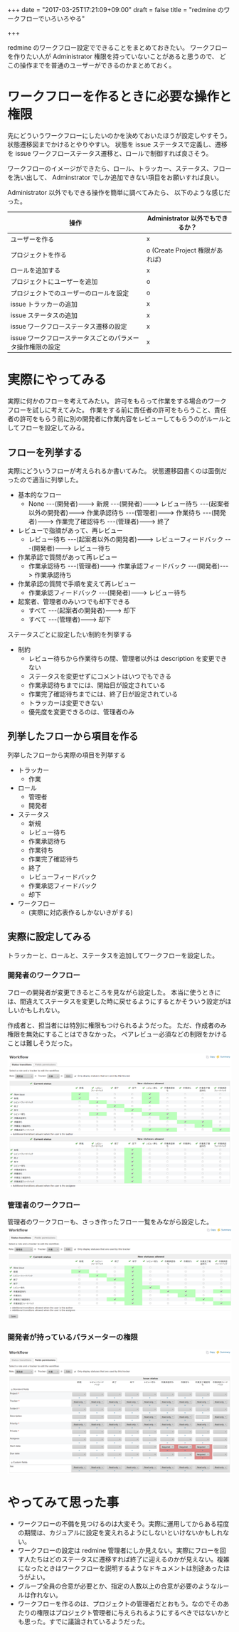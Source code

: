 +++
date = "2017-03-25T17:21:09+09:00"
draft = false
title = "redmine のワークフローでいろいろやる"

+++

redmine のワークフロー設定でできることをまとめておきたい。
ワークフローを作りたい人が Administrator 権限を持っていないことがあると思うので、
どこの操作までを普通のユーザーができるのかまとめておく。

# ワークフローを作るときに必要な操作と権限

先にどういうワークフローにしたいのかを決めておいたほうが設定しやすそう。
状態遷移図までかけるとやりやすい。
状態を issue ステータスで定義し、遷移を issue ワークフローステータス遷移と、ロールで制御すれば良さそう。

ワークフローのイメージができたら、ロール、トラッカー、ステータス、フローを洗い出して、
Adminstrator でしか追加できない項目をお願いすれば良い。

Administrator 以外でもできる操作を簡単に調べてみたら、
以下のような感じだった。

| 操作 | Administrator 以外でもできるか？ |
| --- | --- |
| ユーザーを作る | x |
| プロジェクトを作る | o (Create Project 権限があれば) |
| ロールを追加する | x |
| プロジェクトにユーザーを追加 | o |
| プロジェクトでのユーザーのロールを設定 | o |
| issue トラッカーの追加 | x |
| issue ステータスの追加 | x |
| issue ワークフローステータス遷移の設定 | x |
| issue ワークフローステータスごとのパラメータ操作権限の設定 | x |

# 実際にやってみる
実際に何かのフローを考えてみたい。
許可をもらって作業をする場合のワークフローを試しに考えてみた。
作業をする前に責任者の許可をもらうこと、責任者の許可をもらう前に別の開発者に作業内容をレビューしてもらうのがルールとしてフローを設定してみる。

## フローを列挙する
実際にどういうフローが考えられるか書いてみた。
状態遷移図書くのは面倒だったので適当に列挙した。

* 基本的なフロー
  - None ---(開発者)---> 新規 ---(開発者)---> レビュー待ち ---(起案者以外の開発者)---> 作業承認待ち ---(管理者)---> 作業待ち ---(開発者)---> 作業完了確認待ち ---(管理者)---> 終了
* レビューで指摘があって、再レビュー
  - レビュー待ち ---(起案者以外の開発者)---> レビューフィードバック ---(開発者)---> レビュー待ち
* 作業承認で質問があって再レビュー
  - 作業承認待ち ---(管理者)---> 作業承認フィードバック ---(開発者)---> 作業承認待ち
* 作業承認の質問で手順を変えて再レビュー
  - 作業承認フィードバック ---(開発者)---> レビュー待ち
* 起案者、管理者のみいつでも却下できる
  - すべて ---(起案者の開発者)---> 却下
  - すべて ---(管理者)---> 却下

ステータスごとに設定したい制約を列挙する

* 制約
  - レビュー待ちから作業待ちの間、管理者以外は description を変更できない
  - ステータスを変更せずにコメントはいつでもできる
  - 作業承認待ちまでには、開始日が設定されている
  - 作業完了確認待ちまでには、終了日が設定されている
  - トラッカーは変更できない
  - 優先度を変更できるのは、管理者のみ

## 列挙したフローから項目を作る

列挙したフローから実際の項目を列挙する

* トラッカー
  - 作業
* ロール
  - 管理者
  - 開発者
* ステータス
  - 新規
  - レビュー待ち
  - 作業承認待ち
  - 作業待ち
  - 作業完了確認待ち
  - 終了
  - レビューフィードバック
  - 作業承認フィードバック
  - 却下
* ワークフロー
  - (実際に対応表作るしかないきがする)

## 実際に設定してみる
トラッカーと、ロールと、ステータスを追加してワークフローを設定した。

### 開発者のワークフロー
フローの開発者が変更できるところを見ながら設定した。
本当に使うときには、間違えてステータスを変更した時に戻せるようにするとかそういう設定がほしいかもしれない。

作成者と、担当者には特別に権限もつけられるようだった。
ただ、作成者のみ権限を無効にすることはできなかった。
ペアレビュー必須などの制限をかけることは難しそうだった。

![](/images/redmine001.png)

### 管理者のワークフロー
管理者のワークフローも、さっき作ったフロー一覧をみながら設定した。
![](/images/redmine002.png)

### 開発者が持っているパラメーターの権限

![](/images/redmine003.png)

# やってみて思った事

* ワークフローの不備を見つけるのは大変そう。実際に運用してからある程度の期間は、カジュアルに設定を変えれるようにしないといけないかもしれない。
* ワークフローの設定は redmine 管理者にしか見えない。実際にフローを回す人たちはどのステータスに遷移すれば終了に迎えるのかが見えない。複雑になったときはワークフローを説明するようなドキュメントは別途あったほうがよい。
* グループ全員の合意が必要とか、指定の人数以上の合意が必要のようなルールは作れない。
* ワークフローを作るのは、プロジェクトの管理者だとおもう。なのでそのあたりの権限はプロジェクト管理者に与えられるようにするべきではないかとも思った。すでに議論されているようだった。
